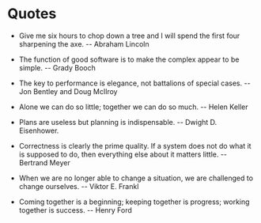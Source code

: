 # Quotes
- Give me six hours to chop down a tree and I will spend the first four sharpening the axe. -- Abraham Lincoln

- The function of good software is to make the complex appear to be simple. -- Grady Booch

- The key to performance is elegance, not battalions of special cases. -- Jon Bentley and Doug McIlroy

- Alone we can do so little; together we can do so much. --  Helen Keller

- Plans are useless but planning is indispensable. -- Dwight D. Eisenhower.

- Correctness is clearly the prime quality. If a system does not do what it is supposed to do, then everything else about it matters little. -- Bertrand Meyer

- When we are no longer able to change a situation, we are challenged to change ourselves. -- Viktor E. Frankl

- Coming together is a beginning; keeping together is progress; working together is success. -- Henry Ford
